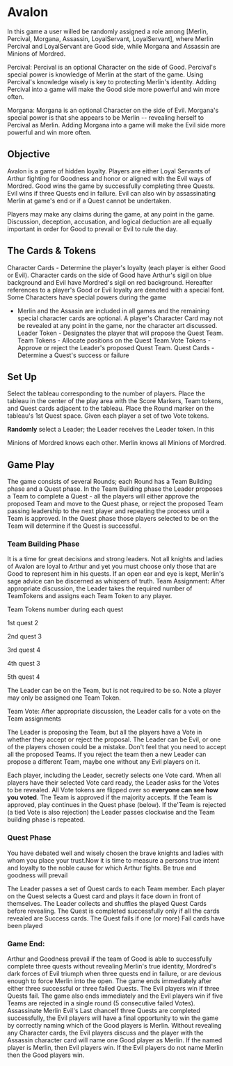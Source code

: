# Avalon

In this game a user willed be randomly assigned a role among [Merlin, Percival, Morgana, Assassin, LoyalServant, LoyalServant], where Merlin Percival and LoyalServant are Good side, while Morgana and Assassin are Minions of Mordred.

Percival: Percival is an optional Character on the side of Good. Percival's special power is knowledge of Merlin at the start of the game. Using Percival's knowledge wisely is key to protecting Merlin's identity. Adding Percival into a game will make the Good side more powerful and win more often.

Morgana: Morgana is an optional Character on the side of Evil. Morgana's special power is that she appears to be Merlin -- revealing herself to Percival as Merlin. Adding Morgana into a game will make the Evil side more powerful and win more often.

## Objective

Avalon is a game of hidden loyalty. Players are either Loyal Servants of Arthur fighting for Goodness and honor or aligned with the Evil ways of Mordred. Good wins the game by successfully completing three Quests. Evil wins if three Quests end in failure. Evil can also win by assassinating Merlin at game's end or if a Quest cannot be undertaken.

Players may make any claims during the game, at any point in the game. Discussion, deception, accusation, and logical deduction are all equally important in order for Good to prevail or Evil to rule the day.

## The Cards & Tokens

Character Cards - Determine the player's loyalty (each player is either Good or Evil). Character cards on the side of Good have Arthur's sigil on blue background and Evil have Mordred's sigil on red background. Hereafter references to a player's Good or Evil loyalty are denoted with a special font. Some Characters have special powers during the game

- Merlin and the Assasin are included in all games and the remaining special character cards are optional. A player's Character Card may not be revealed at any point in the game, nor the character art discussed. Leader Token - Designates the player that will propose the Quest Team. Team Tokens - Allocate positions on the Quest Team.Vote Tokens - Approve or reject the Leader's proposed Quest Team. Quest Cards - Determine a Quest's success or failure

## Set Up

Select the tableau corresponding to the number of players. Place the tableau in the center of the play area with the Score Markers, Team tokens, and Quest cards adjacent to the tableau. Place the Round marker on the tableau's 1st Quest space. Given each player a set of two Vote tokens.

**Randomly** select a Leader; the Leader receives the Leader token. In this

Minions of Mordred knows each other. Merlin knows all Minions of Mordred.

## Game Play

The game consists of several Rounds; each Round has a Team Building phase and a Quest phase. In the Team Building phase the Leader proposes a Team to complete a Quest - all the players will either approve the proposed Team and move to the Quest phase, or reject the proposed Team passing leadership to the next player and repeating the process until a Team is approved. In the Quest phase those players selected to be on the Team will determine if the Quest is successful.

### Team Building Phase

It is a time for great decisions and strong leaders. Not all knights and ladies of Avalon are loyal to Arthur and yet you must choose only those that are Good to represent him in his quests. If an open ear and eye is kept, Merlin's sage advice can be discerned as whispers of truth. Team Assignment: After appropriate discussion, the Leader takes the required number of TeamTokens and assigns each Team Token to any player.

Team Tokens number during each quest

1st quest 2

2nd quest 3

3rd quest 4

4th quest 3

5th quest 4

The Leader can be on the Team, but is not required to be so. Note a player may only be assigned one Team Token.

Team Vote: After appropriate discussion, the Leader calls for a vote on the Team assignments

The Leader is proposing the Team, but all the players have a Vote in whether they accept or reject the proposal. The Leader can be Evil, or one of the players chosen could be a mistake. Don't feel that you need to accept all the proposed Teams. If you reject the team then a new Leader can propose a different Team, maybe one without any Evil players on it.

Each player, including the Leader, secretly selects one Vote card. When all players have their selected Vote card ready, the Leader asks for the Votes to be revealed. All Vote tokens are flipped over so **everyone can see how you voted**. The Team is approved if the majority accepts. If the Team is approved, play continues in the Quest phase (below). If the'Team is rejected (a tied Vote is also rejection) the Leader passes clockwise and the Team building phase is repeated.

### Quest Phase

You have debated well and wisely chosen the brave knights and ladies with whom you place your trust.Now it is time to measure a persons true intent and loyalty to the noble cause for which Arthur fights. Be true and goodness will prevail

The Leader passes a set of Quest cards to each Team member. Each player on the Quest selects a Quest card and plays it face down in front of themselves. The Leader collects and shuffles the played Quest Cards before revealing. The Quest is completed successfully only if all the cards revealed are Success cards. The Quest fails if one (or more) Fail cards have been played

### Game End:

Arthur and Goodness prevail if the team of Good is able to successfully complete three quests without revealing Merlin's true identity, Mordred's dark forces of Evil triumph when three quests end in failure, or are devious enough to force Merlin into the open. The game ends immediately after either three successful or three failed Quests. The Evil players win if three Quests fail. The game also ends immediately and the Evil players win if five Teams are rejected in a single round (5 consecutive failed Votes). Assassinate Merlin Evil's Last chanceIf three Quests are completed successfully, the Evil players will have a final opportunity to win the game by correctly naming which of the Good players is Merlin. Without revealing any Character cards, the Evil players discuss and the player with the Assassin character card will name one Good player as Merlin. If the named player is Merlin, then Evil players win. If the Evil players do not name Merlin then the Good players win.
